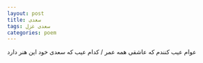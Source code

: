 ```yaml
---
layout: post
title: سعدی
tags: سعدی غزل
categories: poem
---
```


عوام عیب کنندم که عاشقی همه عمر / کدام عیب که سعدی خود این هنر دارد
